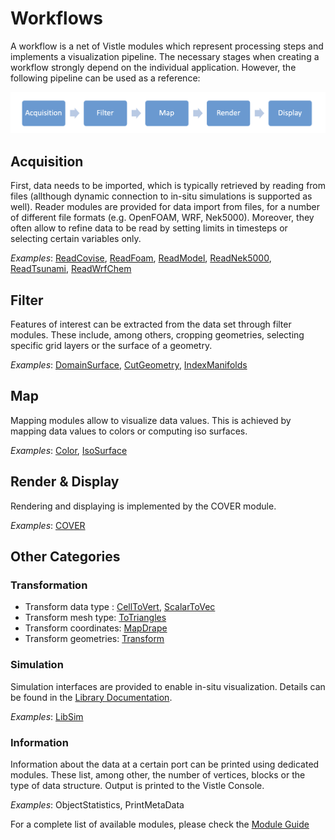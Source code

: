 # Workflows
A workflow is a net of Vistle modules which represent processing steps and implements a visualization pipeline. The necessary stages when creating a workflow strongly depend on the individual application. However, the following pipeline can be used as a reference:

![](workflow_pipeline.png)

## Acquisition
First, data needs to be imported, which is typically retrieved by reading from files (allthough dynamic connection to in-situ simulations is supported as well). Reader modules are provided for data import from files, for a number of different file formats (e.g. OpenFOAM, WRF, Nek5000). Moreover, they often allow to refine data to be read by setting limits in timesteps or selecting certain variables only.

*Examples*: [ReadCovise](../../modules/ReadCovise_link.md), [ReadFoam](../../modules/ReadFoam_link.md), [ReadModel](../../modules/ReadModel_link.md),   [ReadNek5000](../../modules/ReadNek5000_link.md),  [ReadTsunami](../../modules/ReadTsunami_link.md), [ReadWrfChem](../../modules/ReadWrfChem_link.md)
    
## Filter
Features of interest can be extracted from the data set through filter modules. These include, among others, cropping geometries, selecting specific grid layers or the surface of a geometry.

*Examples*: [DomainSurface](../../modules/DomainSurface_link.md),  [CutGeometry](../../modules/CutGeometry_link.md), [IndexManifolds](../../modules/IndexManifolds_link.md)

## Map
Mapping modules allow to visualize data values. This is achieved by mapping data values to colors or computing iso surfaces.

*Examples*: [Color](../../modules/Color_link.md), [IsoSurface](../../modules/IsoSurface_link.md)

## Render & Display
Rendering and displaying is implemented by the COVER module. 

*Examples*: [COVER](../../modules/COVER_link.md)

## Other Categories
### Transformation
* Transform data type : [CellToVert](../../modules/CellToVert_link.md), [ScalarToVec](../../modules/ScalarToVec_link.md)
* Transform mesh type: [ToTriangles](../../modules/ToTriangles_link.md)
* Transform coordinates: [MapDrape](../../modules/MapDrape_link.md)
* Transform geometries: [Transform](../../modules/Transform_link.md)

### Simulation
Simulation interfaces are provided to enable in-situ visualization. Details can be found in the [Library Documentation](../../lib/libsim_link.md).

*Examples*: [LibSim](../../lib/libsim_link.md)

### Information
Information about the data at a certain port can be printed using dedicated modules. These list, among other, the number of vertices, blocks or the type of data structure. Output is printed to the Vistle Console.

*Examples*: ObjectStatistics, PrintMetaData

For a complete list of available modules, please check the [Module Guide](../../modules/index.rst)
